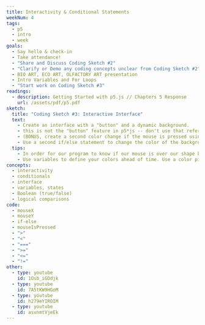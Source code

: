 ```yaml
---
title: Interactivity & Conditional Statements
weekNum: 4
tags:
  - p5
  - intro
  - week
goals:
  - Say hello & check-in
  - Take attendance!
  - "Share and Discuss Coding Sketch #2"
  - "Clarify or Demo any coding concepts unclear from Coding Sketch #2"
  - BIO ART, ECO ART, OLFACTORY ART presentation
  - Intro Variables and For Loops
  - "Start work on Coding Sketch #3"
readings:
  - description: Getting Started with p5.js // Chapters 5 Response
    url: /assets/pdf/p5.pdf
sketch:
  title: "Coding Sketch #3: Interactive Interface"
  text:
    - Create an interface with a "button" and a dynamic background.
    - this is not the "button" feature in p5*js -- don't use that reference material. Instead you will draw a shape (Use square, circle, triangle, or rectangle. Irregular shapes are not recommended!) that will serve as your button. Use an if/else statement to change the color of the button if your mouse is on top of the shape.
    - (BONUS, create a second color change if the mouse is pressed using the system variable mouseIsPressed?.
    - Use a second if/else statement to change the color of the background when the mouse is in a certain region of the canvas.
  tips:
    - In order for our program to know if our mouse is over our shape button, we will need to use mouseX, mouseY to input our mouse coordinates. We will also need to test to see if our mouse coordinates fall inside the coordinates of our shape. This will vary based on whether you choose a rectangle or a circle for your button. Check out the examples in the book for how to calculate these using 1) >, <, && logical operators inside an if statement in rectangles, or 2) the dist() function in circles.
    - Use variables to define your colors ahead of time. Use a color picker app to get a color palette from a favorite site or artwork, or use a palette generator app. Be sure you are referencing colors correctly in either RGB or Hexcode.
concepts:
  - interactivity
  - conditionals
  - interface
  - variables, states
  - Boolean (true/false)
  - logical comparisons
code:
  - mouseX
  - mouseY
  - if-else
  - mouseIsPressed
  - ">"
  - "<"
  - "==="
  - ">="
  - "<="
  - "!="
other:
  - type: youtube
    id: 1Osb_iGDdjk
  - type: youtube
    id: 7A5tKW9HGoM
  - type: youtube
    id: h279eYIROIM
  - type: youtube
    id: asvnmtVjeEk
---
```

